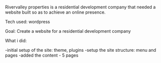 Rivervalley properties is a residential development company that needed a website built so as to achieve an online presence.

Tech used: wordpress

Goal: Create a website for a residential development company

What i did: 

-initial setup of the site: theme, plugins
-setup the site structure: menu and pages
-added the content - 5 pages
